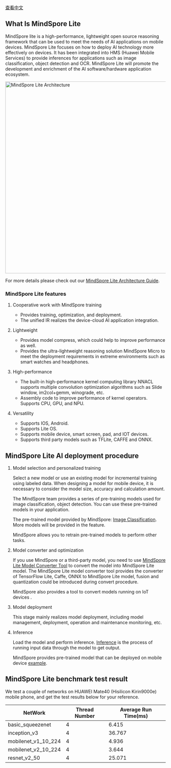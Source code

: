 [查看中文](./README_CN.md)

## What Is MindSpore Lite

MindSpore lite is a high-performance, lightweight open source reasoning framework that can be used to meet the needs of AI applications on mobile devices. MindSpore Lite focuses on how to deploy AI technology more effectively on devices. It has been integrated into HMS (Huawei Mobile Services) to provide inferences for applications such as image classification, object detection and OCR. MindSpore Lite will promote the development and enrichment of the AI software/hardware application ecosystem.

<img src="../../docs/MindSpore-Lite-architecture.png" alt="MindSpore Lite Architecture" width="600"/>

For more details please check out our [MindSpore Lite Architecture Guide](https://www.mindspore.cn/lite/docs/en/r1.9/architecture_lite.html).

### MindSpore Lite features

1. Cooperative work with MindSpore training
   - Provides training, optimization, and deployment.
   - The unified IR realizes the device-cloud AI application integration.

2. Lightweight
   - Provides model compress, which could help to improve performance as well.
   - Provides the ultra-lightweight reasoning solution MindSpore Micro to meet the deployment requirements in extreme environments such as smart watches and headphones.

3. High-performance
   - The built-in high-performance kernel computing library NNACL supports multiple convolution optimization algorithms such as Slide window, im2col+gemm, winograde, etc.
   - Assembly code to improve performance of kernel operators. Supports CPU, GPU, and NPU.
4. Versatility
   - Supports IOS, Android.
   - Supports Lite OS.
   - Supports mobile device, smart screen, pad, and IOT devices.
   - Supports third party models such as TFLite, CAFFE and ONNX.

## MindSpore Lite AI deployment procedure

1. Model selection and personalized training

   Select a new model or use an existing model for incremental training using labeled data. When designing a model for mobile device, it is necessary to consider the model size, accuracy and calculation amount.

   The MindSpore team provides a series of pre-training models used for image classification, object detection. You can use these pre-trained models in your application.

   The pre-trained model provided by MindSpore: [Image Classification](https://download.mindspore.cn/model_zoo/official/lite/). More models will be provided in the feature.

   MindSpore allows you to retrain pre-trained models to perform other tasks.

2. Model converter and optimization

   If you use MindSpore or a third-party model, you need to use [MindSpore Lite Model Converter Tool](https://www.mindspore.cn/lite/docs/en/r1.9/use/converter_tool.html) to convert the model into MindSpore Lite model. The MindSpore Lite model converter tool provides the converter of TensorFlow Lite, Caffe, ONNX to MindSpore Lite model, fusion and quantization could be introduced during convert procedure.

   MindSpore also provides a tool to convert models running on IoT devices .

3. Model deployment

   This stage mainly realizes model deployment, including model management, deployment, operation and maintenance monitoring, etc.

4. Inference

   Load the model and perform inference. [Inference](https://www.mindspore.cn/lite/docs/en/r1.9/use/runtime.html) is the process of running input data through the model to get output.

   MindSpore provides pre-trained model that can be deployed on mobile device [example](https://www.mindspore.cn/lite/examples/en).

## MindSpore Lite benchmark test result

We test a couple of networks on HUAWEI Mate40 (Hisilicon Kirin9000e) mobile phone, and get the test results below for your reference.

| NetWork             | Thread Number | Average Run Time(ms) |
| ------------------- | ------------- | -------------------- |
| basic_squeezenet    | 4             | 6.415                |
| inception_v3        | 4             | 36.767               |
| mobilenet_v1_10_224 | 4             | 4.936                |
| mobilenet_v2_10_224 | 4             | 3.644                |
| resnet_v2_50        | 4             | 25.071               |
